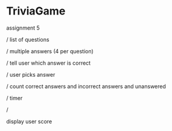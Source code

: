 # TriviaGame
assignment 5

/ list of questions

/ multiple answers (4 per question)

/ tell user which answer is correct

/ user picks answer

/ count correct answers and incorrect answers and unanswered

/ timer

/ <div> display user score